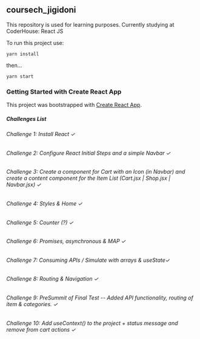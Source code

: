 ## coursech_jigidoni

This repository is used for learning purposes. Currently studying at CoderHouse: React JS

To run this project use:

`yarn install `

then...

`yarn start `

### Getting Started with Create React App

This project was bootstrapped with [Create React App](https://github.com/facebook/create-react-app).

##### Challenges List

###### Challenge 1: Install React ✓
###### Challenge 2: Configure React Initial Steps and a simple Navbar ✓
###### Challenge 3: Create a component for Cart with an Icon (in Navbar) and create a content component for the Item List (Cart.jsx | Shop.jsx | Navbar.jsx) ✓
###### Challenge 4: Styles & Home ✓
###### Challenge 5: Counter (?) ✓
###### Challenge 6: Promises, asynchronous & MAP ✓
###### Challenge 7: Consuming APIs / Simulate with arrays & useState✓
###### Challenge 8: Routing & Navigation ✓
###### Challenge 9: PreSummit of Final Test -- Added API functionality, routing of item & categories. ✓
###### Challenge 10: Add useContext() to the project + status message and remove from cart actions ✓
